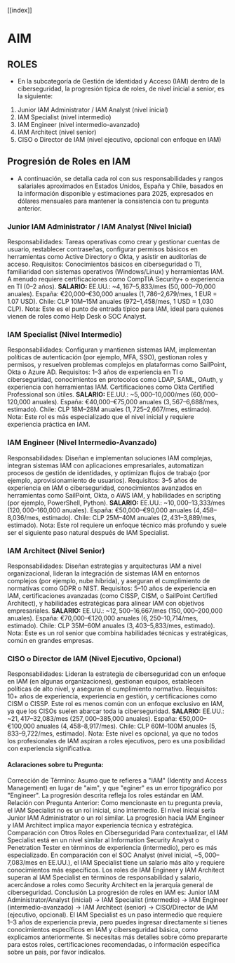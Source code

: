 [[index]]
# AIM

## ROLES
- En la subcategoría de Gestión de Identidad y Acceso (IAM) dentro de la ciberseguridad, la progresión típica de roles, de nivel inicial a senior, es la siguiente:
1. Junior IAM Administrator / IAM Analyst (nivel inicial)
2. IAM Specialist (nivel intermedio)
3. IAM Engineer (nivel intermedio-avanzado)
4. IAM Architect (nivel senior)
5. CISO o Director de IAM (nivel ejecutivo, opcional con enfoque en IAM)

## Progresión de Roles en IAM
- A continuación, se detalla cada rol con sus responsabilidades y rangos salariales aproximados en Estados Unidos, España y Chile, basados en la información disponible y estimaciones para 2025, expresados en dólares mensuales para mantener la consistencia con tu pregunta anterior.

### Junior IAM Administrator / IAM Analyst (Nivel Inicial)
Responsabilidades: Tareas operativas como crear y gestionar cuentas de usuario, restablecer contraseñas, configurar permisos básicos en herramientas como Active Directory o Okta, y asistir en auditorías de acceso.
Requisitos: Conocimientos básicos en ciberseguridad o TI, familiaridad con sistemas operativos (Windows/Linux) y herramientas IAM. A menudo requiere certificaciones como CompTIA Security+ o experiencia en TI (0–2 años).
**SALARIO:**
EE.UU.: ~$4,167–$5,833/mes ($50,000–$70,000 anuales).
España: €20,000–€30,000 anuales ($1,786–$2,679/mes, 1 EUR = 1.07 USD).
Chile: CLP 10M–15M anuales ($972–$1,458/mes, 1 USD ≈ 1,030 CLP).
Nota: Este es el punto de entrada típico para IAM, ideal para quienes vienen de roles como Help Desk o SOC Analyst.

### IAM Specialist (Nivel Intermedio)
Responsabilidades: Configuran y mantienen sistemas IAM, implementan políticas de autenticación (por ejemplo, MFA, SSO), gestionan roles y permisos, y resuelven problemas complejos en plataformas como SailPoint, Okta o Azure AD.
Requisitos: 1–3 años de experiencia en TI o ciberseguridad, conocimientos en protocolos como LDAP, SAML, OAuth, y experiencia con herramientas IAM. Certificaciones como Okta Certified Professional son útiles.
**SALARIO:**
EE.UU.: ~$5,000–$10,000/mes ($60,000–$120,000 anuales).
España: €40,000–€75,000 anuales ($3,567–$6,688/mes, estimado).
Chile: CLP 18M–28M anuales ($1,725–$2,667/mes, estimado).
Nota: Este rol es más especializado que el nivel inicial y requiere experiencia práctica en IAM.

### IAM Engineer (Nivel Intermedio-Avanzado)
Responsabilidades: Diseñan e implementan soluciones IAM complejas, integran sistemas IAM con aplicaciones empresariales, automatizan procesos de gestión de identidades, y optimizan flujos de trabajo (por ejemplo, aprovisionamiento de usuarios).
Requisitos: 3–5 años de experiencia en IAM o ciberseguridad, conocimientos avanzados en herramientas como SailPoint, Okta, o AWS IAM, y habilidades en scripting (por ejemplo, PowerShell, Python).
**SALARIO:**
EE.UU.: ~$10,000–$13,333/mes ($120,000–$160,000 anuales).
España: €50,000–€90,000 anuales ($4,458–$8,036/mes, estimado).
Chile: CLP 25M–40M anuales ($2,431–$3,889/mes, estimado).
Nota: Este rol requiere un enfoque técnico más profundo y suele ser el siguiente paso natural después de IAM Specialist.

### IAM Architect (Nivel Senior)
Responsabilidades: Diseñan estrategias y arquitecturas IAM a nivel organizacional, lideran la integración de sistemas IAM en entornos complejos (por ejemplo, nube híbrida), y aseguran el cumplimiento de normativas como GDPR o NIST.
Requisitos: 5–10 años de experiencia en IAM, certificaciones avanzadas (como CISSP, CISM, o SailPoint Certified Architect), y habilidades estratégicas para alinear IAM con objetivos empresariales.
**SALARIO:**
EE.UU.: ~$12,500–$16,667/mes ($150,000–$200,000 anuales).
España: €70,000–€120,000 anuales ($6,250–$10,714/mes, estimado).
Chile: CLP 35M–60M anuales ($3,403–$5,833/mes, estimado).
Nota: Este es un rol senior que combina habilidades técnicas y estratégicas, común en grandes empresas.

### CISO o Director de IAM (Nivel Ejecutivo, Opcional)
Responsabilidades: Lideran la estrategia de ciberseguridad con un enfoque en IAM (en algunas organizaciones), gestionan equipos, establecen políticas de alto nivel, y aseguran el cumplimiento normativo.
Requisitos: 10+ años de experiencia, experiencia en gestión, y certificaciones como CISM o CISSP. Este rol es menos común con un enfoque exclusivo en IAM, ya que los CISOs suelen abarcar toda la ciberseguridad.
**SALARIO:**
EE.UU.: ~$21,417–$32,083/mes ($257,000–$385,000 anuales).
España: €50,000–€100,000 anuales ($4,458–$8,917/mes).
Chile: CLP 60M–100M anuales ($5,833–$9,722/mes, estimado).
Nota: Este nivel es opcional, ya que no todos los profesionales de IAM aspiran a roles ejecutivos, pero es una posibilidad con experiencia significativa.

#### Aclaraciones sobre tu Pregunta:
Corrección de Término: Asumo que te refieres a "IAM" (Identity and Access Management) en lugar de "aim", y que "eginer" es un error tipográfico por "Engineer". La progresión descrita refleja los roles estándar en IAM.
Relación con Pregunta Anterior: Como mencionaste en tu pregunta previa, el IAM Specialist no es un rol inicial, sino intermedio. El nivel inicial sería Junior IAM Administrator o un rol similar. La progresión hacia IAM Engineer y IAM Architect implica mayor experiencia técnica y estratégica.
Comparación con Otros Roles en Ciberseguridad
Para contextualizar, el IAM Specialist está en un nivel similar al Information Security Analyst o Penetration Tester en términos de experiencia (intermedio), pero es más especializado. En comparación con el SOC Analyst (nivel inicial, ~$5,000–$7,083/mes en EE.UU.), el IAM Specialist tiene un salario más alto y requiere conocimientos más específicos. Los roles de IAM Engineer y IAM Architect superan al IAM Specialist en términos de responsabilidad y salario, acercándose a roles como Security Architect en la jerarquía general de ciberseguridad.
Conclusión
La progresión de roles en IAM es: Junior IAM Administrator/Analyst (inicial) → IAM Specialist (intermedio) → IAM Engineer (intermedio-avanzado) → IAM Architect (senior) → CISO/Director de IAM (ejecutivo, opcional). El IAM Specialist es un paso intermedio que requiere 1–3 años de experiencia previa, pero puedes ingresar directamente si tienes conocimientos específicos en IAM y ciberseguridad básica, como explicamos anteriormente.
Si necesitas más detalles sobre cómo prepararte para estos roles, certificaciones recomendadas, o información específica sobre un país, por favor indícalos.